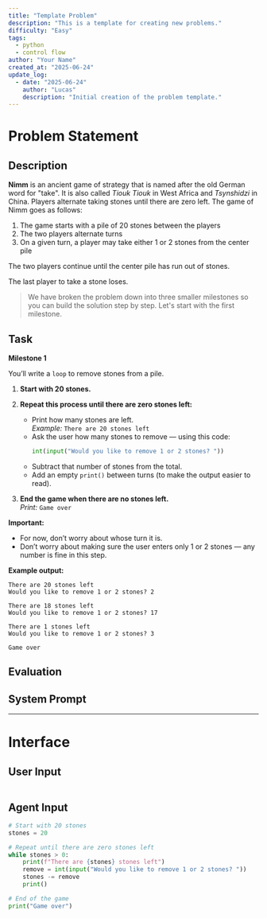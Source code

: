 ```yaml
---
title: "Template Problem"
description: "This is a template for creating new problems."
difficulty: "Easy"
tags:
  - python
  - control flow
author: "Your Name"
created_at: "2025-06-24"
update_log:
  - date: "2025-06-24"
    author: "Lucas"
    description: "Initial creation of the problem template."
---
```


# Problem Statement
## Description
**Nimm** is an ancient game of strategy that is named after the old German word for "take". It is also called *Tiouk Tiouk* in West Africa and *Tsynshidzi* in China. Players alternate taking stones until there are zero left. The game of Nimm goes as follows:

1. The game starts with a pile of 20 stones between the players
2. The two players alternate turns
3. On a given turn, a player may take either 1 or 2 stones from the center pile

The two players continue until the center pile has run out of stones.

The last player to take a stone loses.

> We have broken the problem down into three smaller milestones so you can build the solution step by step. Let's start with the first milestone.

## Task

**Milestone 1**

You’ll write a `loop` to remove stones from a pile.

1. **Start with 20 stones.**

2. **Repeat this process until there are zero stones left:**
    - Print how many stones are left.  
      _Example:_ `There are 20 stones left`
    - Ask the user how many stones to remove — using this code:  
      ```python
      int(input("Would you like to remove 1 or 2 stones? "))
      ```
    - Subtract that number of stones from the total.
    - Add an empty `print()` between turns (to make the output easier to read).

3. **End the game when there are no stones left.**  
   _Print:_ `Game over`

**Important:**  
- For now, don’t worry about whose turn it is.  
- Don’t worry about making sure the user enters only 1 or 2 stones — any number is fine in this step.

**Example output:**  
```
There are 20 stones left
Would you like to remove 1 or 2 stones? 2

There are 18 stones left
Would you like to remove 1 or 2 stones? 17

There are 1 stones left
Would you like to remove 1 or 2 stones? 3

Game over
```

## Evaluation

## System Prompt

---
# Interface

## User Input
```python

```

## Agent Input
```python
# Start with 20 stones
stones = 20

# Repeat until there are zero stones left
while stones > 0:
    print(f"There are {stones} stones left")
    remove = int(input("Would you like to remove 1 or 2 stones? "))
    stones -= remove
    print()

# End of the game
print("Game over")
```


